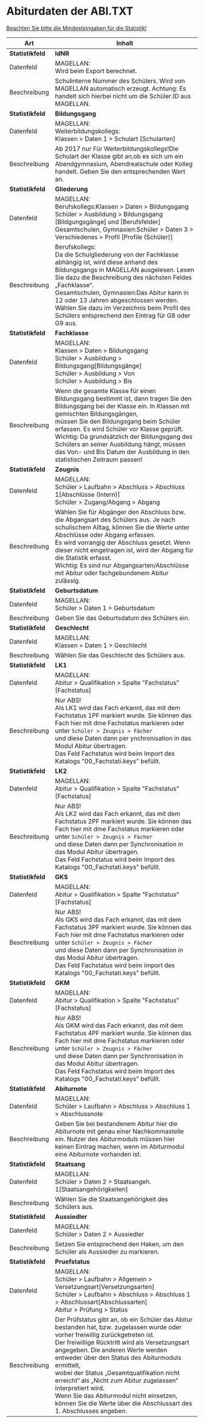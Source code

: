 # Abiturdaten der ABI.TXT


[Beachten Sie bitte die Mindesteingaben für die Statistik!](https://doc.ls.stueber.de/nordrhein-westfalen/abs-bbs/#voraussetzungen-für-alle-statistikdaten)


| Art           | Inhalt                                   |
|---------------|------------------------------------------|
|**Statistikfeld**| **ldNR**                                     |
| Datenfeld     | MAGELLAN:<br/>Wird beim Export berechnet. |
| Beschreibung  | Schulinterne Nummer des Schülers. Wird von MAGELLAN automatisch erzeugt. Achtung: Es handelt sich hierbei nicht um die Schüler.ID aus MAGELLAN. |
|**Statistikfeld**| **Bildungsgang**                             |
| Datenfeld     | MAGELLAN:<br/>Weiterbildungskollegs:<br/>Klassen > Daten 1 > Schulart [Schularten] |
| Beschreibung  | Ab 2017 nur Für Weiterbildungskollegs!Die Schulart der Klasse gibt an,ob es sich um ein Abendgymnasium, Abendrealschule oder Kolleg handelt. Geben Sie den entsprechenden Wert an. |
|**Statistikfeld**| **Gliederung**                               |
| Datenfeld     | MAGELLAN:<br/>Berufskollegs:Klassen > Daten > Bildungsgang <br/>Schüler > Ausbildung > Bildungsgang [Bildgungsgänge] und [Berufsfelder]<br/>Gesamtschulen, Gymnasien:Schüler > Daten 3 > Verschiedenes > Profil [Profile (Schüler)] |
| Beschreibung  | Berufskollegs:<br/>Da die Schulgliederung von der Fachklasse abhängig ist, wird diese anhand des Bildungsgangs in MAGELLAN ausgelesen. Lesen Sie dazu die Beschreibung des nächsten Feldes „Fachklasse“.<br/>  Gesamtschulen, Gymnasien:Das Abitur kann in 12 oder 13 Jahren abgeschlossen werden. Wählen Sie dazu im Verzeichnis beim Profil des Schülers entsprechend den Eintrag für G8 oder G9 aus. |
|**Statistikfeld**| **Fachklasse**                               |
| Datenfeld     | MAGELLAN:<br/>Klassen > Daten > Bildungsgang<br/>Schüler > Ausbildung > Bildungsgang[Bildungsgänge]<br/>Schüler > Ausbildung > Von<br/>Schüler > Ausbildung > Bis |
| Beschreibung  | Wenn die gesamte Klasse für einen Bildungsgang bestimmt ist, dann tragen Sie den Bildungsgang bei der Klasse ein. In Klassen mit gemischten Bildungsgängen, <br/>  müssen Sie den Bildungsgang beim Schüler erfassen. Es wird Schüler vor Klasse geprüft. <br/>  Wichtig: Da grundsätzlich der Bildungsgang des Schülers an seiner Ausbildung hängt, müssen das Von- und Bis Datum der Ausbildung in den statistischen Zeitraum passen! |
|**Statistikfeld**| **Zeugnis**                                  |
| Datenfeld     | MAGELLAN:<br/>Schüler > Laufbahn > Abschluss > Abschluss 1[Abschlüsse (Intern)]<br/>Schüler > Zugang/Abgang > Abgang |
| Beschreibung  | Wählen Sie für Abgänger den Abschluss bzw. die Abgangsart des Schülers aus. Je nach schulischem Alltag, können Sie die Werte unter Abschlüsse oder Abgang erfassen. <br/>  Es wird vorrangig der Abschluss gesetzt. Wenn dieser nicht eingetragen ist, wird der Abgang für die Statistik erfasst. <br/>  Wichtig: Es sind nur Abgangsarten/Abschlüsse mit Abitur oder fachgebundenem Abitur zulässig. |
|**Statistikfeld**| **Geburtsdatum**                             |
| Datenfeld     | MAGELLAN:<br/>Schüler > Daten 1 > Geburtsdatum |
| Beschreibung  | Geben Sie das Geburtsdatum des Schülers ein. |
|**Statistikfeld**| **Geschlecht**                               |
| Datenfeld     | MAGELLAN:<br/>Klassen > Daten 1 > Geschlecht |
| Beschreibung  | Wählen Sie das Geschlecht des Schülers aus. |
|**Statistikfeld**| **LK1**                                      |
| Datenfeld     | MAGELLAN:<br/>Abitur > Qualifikation > Spalte "Fachstatus" [Fachstatus] |
| Beschreibung  | Nur ABS!<br/>  Als LK1 wird das Fach erkannt, das mit dem Fachstatus 1PF markiert wurde. Sie können das Fach hier mit dme Fachstatus markieren oder unter ```Schüler > Zeugnis > Fächer``` <br/>  und diese Daten dann per ynchronisation in das Modul Abitur übertragen.<br/>  Das Feld Fachstatus wird beim Import des Katalogs "00_Fachstati.keys" befüllt. |
|**Statistikfeld**| **LK2**                                      |
| Datenfeld     | MAGELLAN:<br/>Abitur > Qualifikation > Spalte "Fachstatus" [Fachstatus] |
| Beschreibung  | Nur ABS!<br/>  Als LK2 wird das Fach erkannt, das mit dem Fachstatus 2PF markiert wurde. Sie können das Fach hier mit dme Fachstatus markieren oder unter ```Schüler > Zeugnis > Fächer``` <br/>  und diese Daten dann per Synchronisation in das Modul Abitur übertragen.<br/>  Das Feld Fachstatus wird beim Import des Katalogs "00_Fachstati.keys" befüllt. |
|**Statistikfeld**| **GKS**                                      |
| Datenfeld     | MAGELLAN:<br/>Abitur > Qualifikation > Spalte "Fachstatus" [Fachstatus] |
| Beschreibung  | Nur ABS!<br/>  Als GKS wird das Fach erkannt, das mit dem Fachstatus 3PF markiert wurde. Sie können das Fach hier mit dme Fachstatus markieren oder unter ```Schüler > Zeugnis > Fächer``` <br/>  und diese Daten dann per Synchronisation in das Modul Abitur übertragen.<br/>  Das Feld Fachstatus wird beim Import des Katalogs "00_Fachstati.keys" befüllt. |
|**Statistikfeld**| **GKM**    |
| Datenfeld     | MAGELLAN:<br/>Abitur > Qualifikation > Spalte "Fachstatus" [Fachstatus] |
| Beschreibung  | Nur ABS!<br/>  Als GKM wird das Fach erkannt, das mit dem Fachstatus 4PF markiert wurde. Sie können das Fach hier mit dme Fachstatus markieren oder unter ```Schüler > Zeugnis > Fächer``` <br/>  und diese Daten dann per Synchronisation in das Modul Abitur übertragen.<br/>  Das Feld Fachstatus wird beim Import des Katalogs "00_Fachstati.keys" befüllt. |
|**Statistikfeld**| **Abiturnote**                               |
| Datenfeld     | MAGELLAN:<br/>Schüler > Laufbahn > Abschluss > Abschluss 1 > Abschlussnote |
| Beschreibung  | Geben Sie bei bestandenem Abitur hier die Abiturnote mit genau einer Nachkommastelle ein. Nutzer des Abiturmoduls müssen hier keinen Eintrag machen, wenn im Abiturmodul eine Abiturnote vorhanden ist. |
|**Statistikfeld**| **Staatsang**                                |
| Datenfeld     | MAGELLAN:<br/>Schüler > Daten 2 > Staatsangeh. 1[Staatsangehörigkeiten] |
| Beschreibung  | Wählen Sie die Staatsangehörigkeit des Schülers aus. |
|**Statistikfeld**| **Aussiedler**                               |
| Datenfeld     | MAGELLAN:<br/>Schüler > Daten 2 > Aussiedler |
| Beschreibung  | Setzen Sie entsprechend den Haken, um den Schüler als Aussiedler zu markieren. |
|**Statistikfeld**| **Pruefstatus**                              |
| Datenfeld     | MAGELLAN:<br/>Schüler > Laufbahn > Allgemein > Versetzungsart[Versetzungsarten]<br/>Schüler > Laufbahn > Abschluss > Abschluss 1 > Abschlussart[Abschlussarten]<br/>Abitur > Prüfung > Status |
| Beschreibung  | Der Prüfstatus gibt an, ob ein Schüler das Abitur bestanden hat, bzw. zugelassen wurde oder vorher freiwillig zurückgetreten ist. <br/>  Der freiwillige Rücktritt wird als Versetzungsart angegeben. Die anderen Werte werden entweder über den Status des Abiturmoduls ermittelt, <br/>  wobei der Status „Gesamtqualifikation nicht erreicht“ als „Nicht zum Abitur zugelassen“ interpretiert wird. <br/>  Wenn Sie das Abiturmodul nicht einsetzen, können Sie die Werte über die Abschlussart des 1. Abschlusses angeben. |

